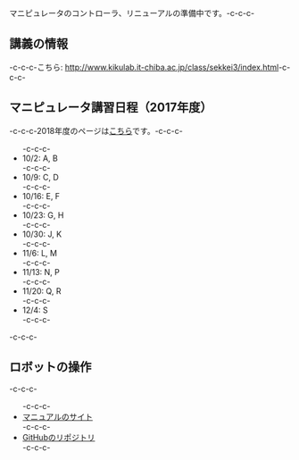 マニピュレータのコントローラ、リニューアルの準備中です。-c-c-c-<h2>講義の情報</h2>-c-c-c-こちら: <a href="http://www.kikulab.it-chiba.ac.jp/class/sekkei3/index.html">http://www.kikulab.it-chiba.ac.jp/class/sekkei3/index.html</a>-c-c-c-<h2>マニピュレータ講習日程（2017年度）</h2>-c-c-c-2018年度のページは<a href="https://lab.ueda.tech/?page_id=3458" rel="noopener" target="_blank">こちら</a>です。-c-c-c-<ul>-c-c-c- 	<li>10/2: A, B</li>-c-c-c- 	<li>10/9: C, D</li>-c-c-c- 	<li>10/16: E, F</li>-c-c-c- 	<li>10/23: G, H</li>-c-c-c- 	<li>10/30: J, K</li>-c-c-c- 	<li>11/6: L, M</li>-c-c-c- 	<li>11/13: N, P</li>-c-c-c- 	<li>11/20: Q, R</li>-c-c-c- 	<li>12/4: S</li>-c-c-c-</ul>-c-c-c-<h2>ロボットの操作</h2>-c-c-c-<ul>-c-c-c- 	<li><a href="https://ryuichiueda.github.io/RobotDesign3/index.html">マニュアルのサイト</a></li>-c-c-c- 	<li><a href="https://github.com/ryuichiueda/RobotDesign3">GitHubのリポジトリ</a></li>-c-c-c-</ul>
